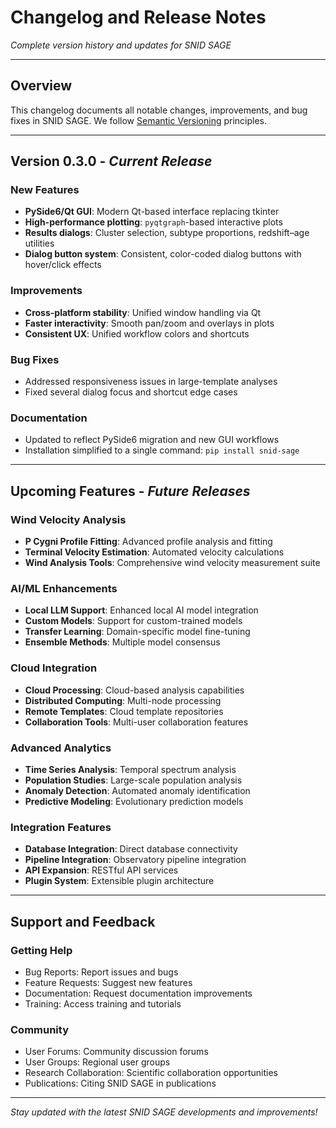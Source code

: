 # Changelog and Release Notes

*Complete version history and updates for SNID SAGE*

---

## Overview

This changelog documents all notable changes, improvements, and bug fixes in SNID SAGE. We follow [Semantic Versioning](https://semver.org/) principles.

---

## Version 0.3.0 - *Current Release*

### New Features
- **PySide6/Qt GUI**: Modern Qt-based interface replacing tkinter
- **High-performance plotting**: `pyqtgraph`-based interactive plots
- **Results dialogs**: Cluster selection, subtype proportions, redshift–age utilities
- **Dialog button system**: Consistent, color-coded dialog buttons with hover/click effects

### Improvements
- **Cross-platform stability**: Unified window handling via Qt
- **Faster interactivity**: Smooth pan/zoom and overlays in plots
- **Consistent UX**: Unified workflow colors and shortcuts

### Bug Fixes
- Addressed responsiveness issues in large-template analyses
- Fixed several dialog focus and shortcut edge cases

### Documentation
- Updated to reflect PySide6 migration and new GUI workflows
- Installation simplified to a single command: `pip install snid-sage`

---

## Upcoming Features - *Future Releases*

### Wind Velocity Analysis
- **P Cygni Profile Fitting**: Advanced profile analysis and fitting
- **Terminal Velocity Estimation**: Automated velocity calculations
- **Wind Analysis Tools**: Comprehensive wind velocity measurement suite

### AI/ML Enhancements
- **Local LLM Support**: Enhanced local AI model integration
- **Custom Models**: Support for custom-trained models
- **Transfer Learning**: Domain-specific model fine-tuning
- **Ensemble Methods**: Multiple model consensus

### Cloud Integration
- **Cloud Processing**: Cloud-based analysis capabilities
- **Distributed Computing**: Multi-node processing
- **Remote Templates**: Cloud template repositories
- **Collaboration Tools**: Multi-user collaboration features

### Advanced Analytics
- **Time Series Analysis**: Temporal spectrum analysis
- **Population Studies**: Large-scale population analysis
- **Anomaly Detection**: Automated anomaly identification
- **Predictive Modeling**: Evolutionary prediction models

### Integration Features
- **Database Integration**: Direct database connectivity
- **Pipeline Integration**: Observatory pipeline integration
- **API Expansion**: RESTful API services
- **Plugin System**: Extensible plugin architecture

---

## Support and Feedback

### Getting Help
- Bug Reports: Report issues and bugs
- Feature Requests: Suggest new features
- Documentation: Request documentation improvements
- Training: Access training and tutorials

### Community
- User Forums: Community discussion forums
- User Groups: Regional user groups
- Research Collaboration: Scientific collaboration opportunities
- Publications: Citing SNID SAGE in publications

---

*Stay updated with the latest SNID SAGE developments and improvements!*